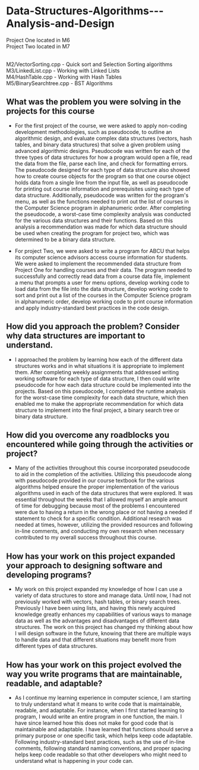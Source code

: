 # Data-Structures-Algorithms---Analysis-and-Design

Project One located in M6 <br>
Project Two located in M7 <br><br>

M2/VectorSorting.cpp - Quick sort and Selection Sorting algorithms <br>
M3/LinkedList.cpp - Working with Linked Lists <br>
M4/HashTable.cpp - Working with Hash Tables <br>
M5/BinarySearchtree.cpp - BST Algorithms <br>

## What was the problem you were solving in the projects for this course

- For the first project of the course, we were asked to apply non-coding development methodologies, such as pseudocode, to outline an algorithmic design, and evaluate complex data structures (vectors, hash tables, and binary data structures) that solve a given problem using advanced algorithmic designs. Pseudocode was written for each of the three types of data structures for how a program would open a file, read the data from the file, parse each line, and check for formatting errors. The pseudocode designed for each type of data structure also showed how to create course objects for the program so that one course object holds data from a single line from the input file, as well as pseudocode for printing out course information and prerequisites using each type of data structure. Additionally, pseudocode was written for the program's menu, as well as the functions needed to print out the list of courses in the Computer Science program in alphanumeric order. After completing the pseudocode, a worst-case time complexity analysis was conducted for the various data structures and their functions. Based on this analysis a recommendation was made for which data structure should be used when creating the program for project two, which was determined to be a binary data structure.

- For project Two, we were asked to write a program for ABCU that helps its computer science advisors access course information for students. We were asked to implement the recommended data structure from Project One for handling courses and their data. The program needed to successfully and correctly read data from a course data file, implement a menu that prompts a user for menu options, develop working code to load data from the file into the data structure, develop working code to sort and print out a list of the courses in the Computer Science program in alphanumeric order, develop working code to print course information and apply industry-standard best practices in the code design. 

## How did you approach the problem? Consider why data structures are important to understand.

- I approached the problem by learning how each of the different data structures works and in what situations it is appropriate to implement them. After completing weekly assignments that addressed writing working software for each type of data structure, I then could write pseudocode for how each data structure could be implemented into the projects. Based on this pseudocode, I completed the runtime analysis for the worst-case time complexity for each data structure, which then enabled me to make the appropriate recommendation for which data structure to implement into the final project, a binary search tree or binary data structure. 

## How did you overcome any roadblocks you encountered while going through the activities or project?

- Many of the activities throughout this course incorporated pseudocode to aid in the completion of the activities. Utilizing this pseudocode along with pseudocode provided in our course textbook for the various algorithms helped ensure the proper implementation of the various algorithms used in each of the data structures that were explored. It was essential throughout the weeks that I allowed myself an ample amount of time for debugging because most of the problems I encountered were due to having a return in the wrong place or not having a needed if statement to check for a specific condition. Additional research was needed at times, however, utilizing the provided resources and following in-line comments, and conducting my own research when necessary contributed to my overall success throughout this course.

## How has your work on this project expanded your approach to designing software and developing programs?

- My work on this project expanded my knowledge of how I can use a variety of data structures to store and manage data. Until now, I had not previously worked with vectors, hash tables, or binary search trees. Previously I have been using lists, and having this newly acquired knowledge greatly enhances my capabilities of various ways to manage data as well as the advantages and disadvantages of different data structures. The work on this project has changed my thinking about how I will design software in the future, knowing that there are multiple ways to handle data and that different situations may benefit more from different types of data structures.

## How has your work on this project evolved the way you write programs that are maintainable, readable, and adaptable?

- As I continue my learning experience in computer science, I am starting to truly understand what it means to write code that is maintainable, readable, and adaptable. For instance, when I first started learning to program, I would write an entire program in one function, the main. I have since learned how this does not make for good code that is maintainable and adaptable. I have learned that functions should serve a primary purpose or one specific task, which helps keep code adaptable. Following industry-standard best practices, such as the use of in-line comments, following standard naming conventions, and proper spacing helps keep code readable so that other developers who might need to understand what is happening in your code can. 